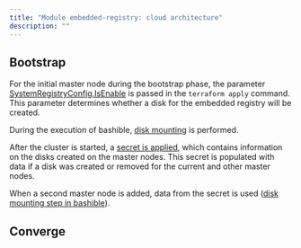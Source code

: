 ```yaml
---
title: "Module embedded-registry: cloud architecture"
description: ""
---
```


## Bootstrap

For the initial master node during the bootstrap phase, the parameter [SystemRegistryConfig.IsEnable](dhctl/pkg/config/system_registry.go#L28) is passed in the `terraform apply` command. This parameter determines whether a disk for the embedded registry will be created.

During the execution of bashible, [disk mounting](candi/bashible/common-steps/node-group/005_integrate_system_registry_data_device.sh.tpl) is performed.

After the cluster is started, a [secret is applied](http://dhctl/pkg/operations/converge/infra/hook/controlplane/hook_for_update_pipeline.go#L225), which contains information on the disks created on the master nodes. This secret is populated with data if a disk was created or removed for the current and other master nodes.

When a second master node is added, data from the secret is used ([disk mounting step in bashible](candi/bashible/common-steps/node-group/005_integrate_system_registry_data_device.sh.tpl)).

## Converge
